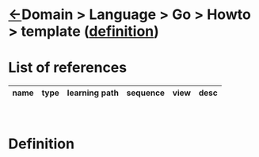 <head><link rel="stylesheet" href="../../../../md.css"/><script src="../../../../md.js"></script></head>

[//]: #(Reference)
[Repo_Readme]:   ../list/object_list.md
[item_whatis]:    ../whatis/template_whatis.md



# [&larr;][Repo_Readme]Domain > Language > Go > Howto > template ([definition][item_whatis])



# List of references
|name|type|learning path|sequence|view|desc|
|-|-|-|-|-|-|
<br>

# Definition
